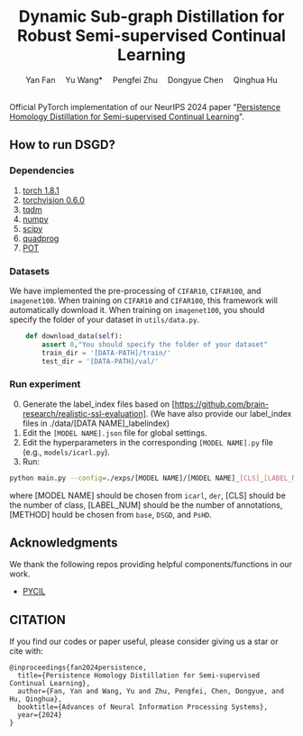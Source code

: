 <div align="center">
  
  <div>
  <h1>Dynamic Sub-graph Distillation for Robust Semi-supervised Continual Learning</h1>
  </div>

  <div>
      Yan Fan&emsp; Yu Wang*&emsp; Pengfei Zhu&emsp; Dongyue Chen&emsp; Qinghua Hu
  </div>


  <br/>

</div>

Official PyTorch implementation of our NeurIPS 2024 paper "[Persistence Homology Distillation for Semi-supervised Continual Learning](https://openreview.net/pdf?id=qInb7EUmxz)". 

## How to run DSGD?


### Dependencies

1. [torch 1.8.1](https://github.com/pytorch/pytorch)
2. [torchvision 0.6.0](https://github.com/pytorch/vision)
3. [tqdm](https://github.com/tqdm/tqdm)
4. [numpy](https://github.com/numpy/numpy)
5. [scipy](https://github.com/scipy/scipy)
6. [quadprog](https://github.com/quadprog/quadprog)
7. [POT](https://github.com/PythonOT/POT)

### Datasets

We have implemented the pre-processing of `CIFAR10`,  `CIFAR100`, and  `imagenet100`. When training on `CIFAR10` and `CIFAR100`, this framework will automatically download it.  When training on `imagenet100`, you should specify the folder of your dataset in `utils/data.py`.

```python
    def download_data(self):
        assert 0,"You should specify the folder of your dataset"
        train_dir = '[DATA-PATH]/train/'
        test_dir = '[DATA-PATH]/val/'
```

### Run experiment
0. Generate the label_index files based on [https://github.com/brain-research/realistic-ssl-evaluation]. (We have also provide our label_index files in ./data/[DATA NAME]_labelindex)
1. Edit the `[MODEL NAME].json` file for global settings.
2. Edit the hyperparameters in the corresponding `[MODEL NAME].py` file (e.g., `models/icarl.py`).
3. Run:

```bash
python main.py --config=./exps/[MODEL NAME]/[MODEL NAME]_[CLS]_[LABEL_NUM]_[METHOD].json --prefix [LOG_FILE]
```

where [MODEL NAME] should be chosen from `icarl`, `der`, [CLS] should be the number of class,  [LABEL_NUM] should be the number of annotations, [METHOD] hould be chosen from `base`, `DSGD`, and `PsHD`.



## Acknowledgments

We thank the following repos providing helpful components/functions in our work.

- [PYCIL](https://github.com/G-U-N/PyCIL)

## CITATION
If you find our codes or paper useful, please consider giving us a star or cite with:
```
@inproceedings{fan2024persistence,
  title={Persistence Homology Distillation for Semi-supervised Continual Learning},
  author={Fan, Yan and Wang, Yu and Zhu, Pengfei, Chen, Dongyue, and Hu, Qinghua},
  booktitle={Advances of Neural Information Processing Systems},
  year={2024}
}
```


